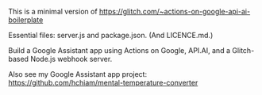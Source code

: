 This is a minimal version of <a href="https://glitch.com/~actions-on-google-api-ai-boilerplate" target="_blank">https://glitch.com/~actions-on-google-api-ai-boilerplate</a>

Essential files: server.js and package.json. (And LICENCE.md.)

Build a Google Assistant app using Actions on Google, API.AI, and a Glitch-based Node.js webhook server.

Also see my Google Assistant app project: <a href="https://github.com/hchiam/mental-temperature-converter" target="_blank">https://github.com/hchiam/mental-temperature-converter</a>
